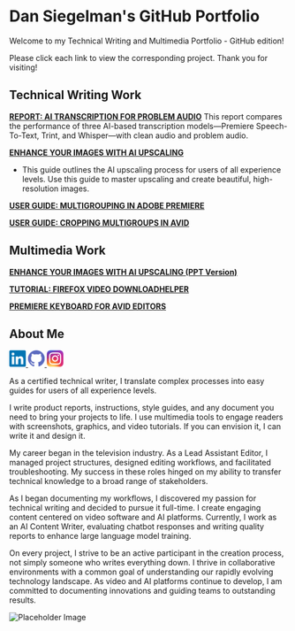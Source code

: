 # Dan Siegelman's GitHub Portfolio

Welcome to my Technical Writing and Multimedia Portfolio - GitHub edition!

Please click each link to view the corresponding project. Thank you for visiting!

## Technical Writing Work

**[REPORT: AI TRANSCRIPTION FOR PROBLEM AUDIO](https://dansiegelman.github.io/Dan-Siegelman-Portfolio/writing/report-transcription)**
This report compares the performance of three AI-based transcription models—Premiere Speech-To-Text, Trint, and Whisper—with clean audio and problem audio.

**[ENHANCE YOUR IMAGES WITH AI UPSCALING](https://dansiegelman.github.io/Dan-Siegelman-Portfolio/writing/upscaling-guide)**
- This guide outlines the AI upscaling process for users of all experience levels. Use this guide to master upscaling and create beautiful, high-resolution images.

**[USER GUIDE: MULTIGROUPING IN ADOBE PREMIERE](https://dansiegelman.github.io/Dan-Siegelman-Portfolio/writing/premiere-multigrouping)**

**[USER GUIDE: CROPPING MULTIGROUPS IN AVID](https://dansiegelman.github.io/Dan-Siegelman-Portfolio/writing/avid-mgcropping)**

## Multimedia Work

**[ENHANCE YOUR IMAGES WITH AI UPSCALING (PPT Version)](https://dansiegelman.github.io/Dan-Siegelman-Portfolio/multimedia/upscaling-presentation)**

**[TUTORIAL: FIREFOX VIDEO DOWNLOADHELPER](https://dansiegelman.github.io/Dan-Siegelman-Portfolio/multimedia/firefox-tutorial)**

**[PREMIERE KEYBOARD FOR AVID EDITORS](https://dansiegelman.github.io/Dan-Siegelman-Portfolio/multimedia/premiere-keyboard)**

## About Me

<a href="https://www.linkedin.com/in/dan-siegelman">
    <img src="icons/LinkedIn_logo_initials.png" alt="LinkedIn" width="30" height="30">
</a>
<a href="https://github.com/dansiegelman">
    <img src="icons/github-icon-2.svg" alt="GitHub" width="30" height="30">
</a>
<a href="https://www.instagram.com/flockofsiegelman/">
    <img src="icons/Instagram_icon.png" alt="Instagram" width="30" height="30">
</a>

As a certified technical writer, I translate complex processes into easy guides for users of all experience levels.

I write product reports, instructions, style guides, and any document you need to bring your projects to life. I use multimedia tools to engage readers with screenshots, graphics, and video tutorials. If you can envision it, I can write it and design it.

My career began in the television industry. As a Lead Assistant Editor, I managed project structures, designed editing workflows, and facilitated troubleshooting. My success in these roles hinged on my ability to transfer technical knowledge to a broad range of stakeholders.

As I began documenting my workflows, I discovered my passion for technical writing and decided to pursue it full-time. I create engaging content centered on video software and AI platforms. Currently, I work as an AI Content Writer, evaluating chatbot responses and writing quality reports to enhance large language model training.

On every project, I strive to be an active participant in the creation process, not simply someone who writes everything down. I thrive in collaborative environments with a common goal of understanding our rapidly evolving technology landscape. As video and AI platforms continue to develop, I am committed to documenting innovations and guiding teams to outstanding results.

<img src="StyleGuide.gif" alt="Placeholder Image" width="600">




